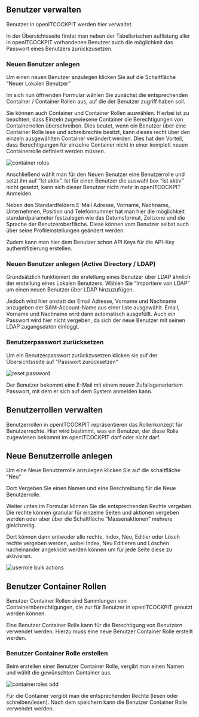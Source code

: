 ## Benutzer verwalten

Benutzer in openITCOCKPIT werden hier verwaltet. 

In der Übersichtsseite findet man neben der Tabellarischen auflistung aller in openITCOCKPIT vorhandenen Benutzer auch die möglichkeit das Passwort eines Benutzers zurückzusetzen.

### Neuen Benutzer anlegen

Um einen neuen Benutzer anzulegen klicken Sie auf die Schaltfläche “Neuer Lokalen Benutzer”

Im sich nun öffnenden Formular wählen Sie zunächst die entsprechenden Container / Container Rollen aus, auf die der Benutzer zugriff haben soll.

Sie können auch Container und Container Rollen auswählen. Hierbei ist zu beachten, dass Einzeln zugewiesene Container die Berechtigungen von Containerrollen überschreiben. Dies beutet, wenn ein Benutzer über eine Container Rolle lese und schreibrechte besitzt, kann dieses recht über den einzeln ausgewählten Container verändert werden. Dies hat den Vorteil, dass Berechtigungen für einzelne Container nicht in einer komplett neuen Containerrolle definiert werden müssen. 

![container roles](/images/manageusers-containerroles.png)

Anschließend wählt man für den Neuen Benutzer eine Benutzerrolle und setzt ihn auf “Ist aktiv”. Ist für einen Benutzer die auswahl box “ist aktiv” nicht gesetzt, kann sich dieser Benutzer nicht mehr in openITCOCKPIT Anmelden.

Neben den Standardfeldern E-Mail Adresse, Vorname, Nachname, Unternehmen, Position und Telefonnummer hat man hier die möglichkeit standardparameter festzulegen wie das Datumsformat, Zeitzone und die Sprache der Benutzeroberfläche. Diese können vom Benutzer selbst auch über seine Profileinstellungen geändert werden.

Zudem kann man hier dem Benutzer schon API Keys für die API-Key authentifizierung erstellen.

### Neuen Benutzer anlegen (Active Directory / LDAP)

Grundsätzlich funktioniert die erstellung eines Benutzer über LDAP ähnlich der erstellung eines Lokalen Benutzers. Wählen Sie “Importiere von LDAP” um einen neuen Benutzer über LDAP hinzuzufügen.

Jedoch wird hier anstatt der Email Adresse, Vorname und Nachname anzugeben der SAM-Account-Name aus einer liste ausgewählt. Email, Vorname und Nachname wird dann automatisch ausgefüllt. Auch ein Passwort wird hier nicht vergeben, da sich der neue Benutzer mit seinen LDAP zugangsdaten einloggt.

### Benutzerpasswort zurücksetzen

Um ein Benutzerpasswort zurückzusetzen klicken sie auf der Übersichtsseite auf "Passwort zurücksetzen"

![reset password](/images/manageusers-resetpassword.png)

Der Benutzer bekommt eine E-Mail mit einem neuen Zufallsgeneriertem Passwort, mit dem er sich auf dem System anmelden kann.




## Benutzerrollen verwalten

Benutzerrollen in openITCOCKPIT repräsentieren das Rollenkonzept für Benutzerrechte. Hier wird bestimmt, was ein Benutzer, der diese Rolle zugewiesen bekommt im openITCOCKPIT darf oder nicht darf.

## Neue Benutzerrolle anlegen

Um eine Neue Benutzerrolle anzulegen klicken Sie auf die schaltfläche “Neu”

Dort Vergeben Sie einen Namen und eine Beschreibung für die Neue Benutzerrolle.

Weiter unten im Formular können Sie die entsprechenden Rechte vergeben. Die rechte können granular für einzelne Seiten und aktionen vergeben werden oder aber über die Schaltfläche “Massenaktionen” mehrere gleichzeitig. 

Dort können dann entweder alle rechte, Index, Neu, Editier oder Lösch rechte vergeben werden, wobei Index, Neu Editieren und Löschen nacheinander angeklickt werden können um für jede Seite diese zu aktivieren.

![userrole bulk actions](/images/manageuserroles-bulkactions.png)



## Benutzer Container Rollen

Benutzer Container Rollen sind Sammlungen von Containernberechtigungen, die zur für Benutzer in openITCOCKPIT genutzt werden können.

Eine Benutzer Container Rolle kann für die Berechtigung von Benutzern verwendet werden. Hierzu muss eine neue Benutzer Container Rolle erstellt werden.

### Benutzer Container Rolle erstellen

Beim erstellen einer Benutzer Container Rolle, vergibt man einen Namen und wählt die gewünschten Container aus. 

![containerroles add](/images/usercontainerroles-add.png)

Für die Container vergibt man die entsprechenden Rechte (lesen oder schreiben/lesen). Nach dem speichern kann die Benutzer Container Rolle verwendet werden.